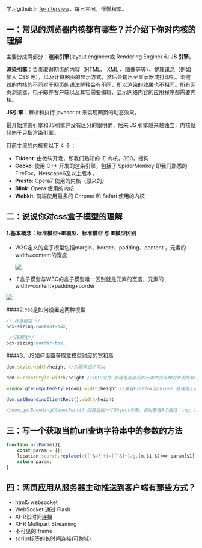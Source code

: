 学习github上 [fe-interview](https://github.com/haizlin/fe-interview)，每日三问，慢慢积累。

## 一：常见的浏览器内核都有哪些？并介绍下你对内核的理解

主要分成两部分：**渲染引擎**(layout engineer或 Rendering Engine) 和 **JS 引擎**。

**渲染引擎**：负责取得网页的内容（HTML、 XML 、图像等等）、整理讯息（例如加入 CSS 等），以及计算网页的显示方式，然后会输出至显示器或打印机。浏览器的内核的不同对于网页的语法解释会有不同，所以渲染的效果也不相同。所有网页浏览器、电子邮件客户端以及其它需要编辑、显示网络内容的应用程序都需要内核。

**JS引擎**：解析和执行 javascript 来实现网页的动态效果。

最开始渲染引擎和JS引擎并没有区分的很明确，后来 JS 引擎越来越独立，内核就倾向于只指渲染引擎。

目前主流的内核有以下 4 个：

- **Trident**: 由微软开发，即我们熟知的 IE 内核，360，搜狗
- **Gecko**: 使用 C++ 开发的渲染引擎，包括了 SpiderMonkey 即我们熟悉的 FireFox，Netscape6及以上版本，
- **Presto**: Opera7 使用的内核（原来的）
- **Blink**: Opera 使用的内核
- **Webkit**: 前端使用最多的 Chrome 和 Safari 使用的内核

## 二：说说你对css盒子模型的理解

#### 1.基本概念：标准模型+IE模型、标准模型 与 IE模型区别

- W3C定义的盒子模型包括margin、border、padding、content ，元素的width=content的宽度

  ![](https://images2018.cnblogs.com/blog/1270018/201803/1270018-20180306171028030-1897085721.png)

- IE盒子模型与W3C的盒子模型唯一区别就是元素的宽度，元素的width=content+padding+border

![](https://image-static.segmentfault.com/143/984/1439846899-5b1b70fdb2c3a_articlex)



####2.css是如何设置这两种模型

```css
/* 标准模型 */
box-sizing:content-box;

 /*IE模型*/
box-sizing:border-box;
```

####3、JS如何设置获取盒模型对应的宽和高

```js
dom.style.width/height //内联样式才可以

dom.currentStyle.width/height //仅IE支持 原理是渲染后的元素的宽高相对来说比较准确

window.gteComputedStyle(dom).width/height //兼容Firefox与Chrome 原理跟上面的一样，所有浏览器都支持

dom.getBoundingClientRect().width/height

//dom.getBoundingClientRect() 函数返回一个Object对象，该对象有6个属性：top,lef,right,bottom,width,height；
```



## 三：写一个获取当前url查询字符串中的参数的方法

```js
function urlParam(){
    const param = {};
    location.search.replace(/([^&=?]+)=([^&]+)/g,(m,$1,$2)=> param[$1] = $2);
    return param;
}
```



 ## 四：网页应用从服务器主动推送到客户端有那些方式？

- html5 websocket
-  WebSocket 通过 Flash
- XHR长时间连接
- XHR Multipart Streaming
- 不可见的Iframe
- script标签的长时间连接(可跨域)